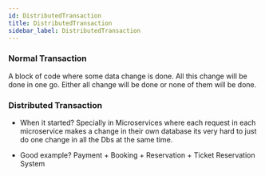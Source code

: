 ```yaml
---
id: DistributedTransaction
title: DistributedTransaction
sidebar_label: DistributedTransaction
---
```


### Normal Transaction

A block of code where some data change is done. All this change will be done in one go. Either all change will be done or none of them will be done.

### Distributed Transaction

- When it started?
  Specially in Microservices where each request in each microservice makes a change in their own database its very hard to just do one change in all the Dbs at the same time.

- Good example?
  Payment + Booking + Reservation + Ticket Reservation System
